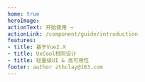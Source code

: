 ```yaml
---
home: true
heroImage: 
actionText: 开始使用 →
actionLink: /component/guide/introduction
features:
- title: 基于Vue2.X
- title: UxCool相同设计
- title: 轻量级UI & 高可用性
footer: author zthclay@163.com
---
```

